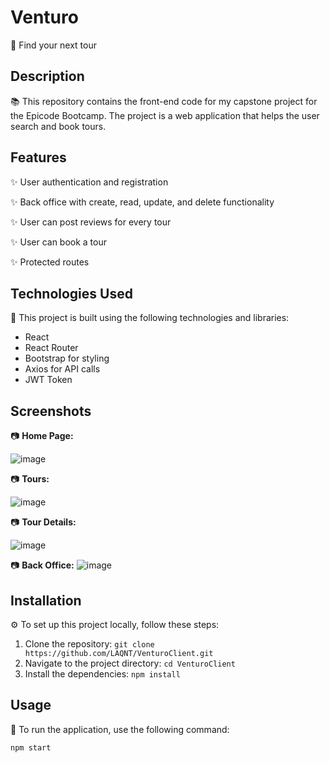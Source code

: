 # Venturo 

🚀 Find your next tour

## Description

📚 This repository contains the front-end code for my capstone project for the Epicode Bootcamp. The project is a web application that helps the user search and book tours.

## Features

✨ User authentication and registration

✨ Back office with create, read, update, and delete functionality

✨ User can post reviews for every tour

✨ User can book a tour

✨ Protected routes


## Technologies Used

🔧 This project is built using the following technologies and libraries:

- React
- React Router
- Bootstrap for styling
- Axios for API calls
- JWT Token

## Screenshots

📷 **Home Page:**

![image](https://github.com/LAQNT/VenturoClient/assets/119738902/6dfd4c77-8b13-4923-ac38-a0b0b15c8aeb)





📷 **Tours:**

![image](https://github.com/LAQNT/VenturoClient/assets/119738902/139621f8-b470-424f-aa6b-da05d4e09d56)





📷 **Tour Details:**

![image](https://github.com/LAQNT/VenturoClient/assets/119738902/456d3975-b240-4045-9b78-8415e9476910)




📷 **Back Office:**
![image](https://github.com/LAQNT/VenturoClient/assets/119738902/1b5b8714-7c08-44c5-b8a6-7c0997a1f743)



## Installation

⚙️ To set up this project locally, follow these steps:

1. Clone the repository: `git clone https://github.com/LAQNT/VenturoClient.git`
2. Navigate to the project directory: `cd VenturoClient`
3. Install the dependencies: `npm install`

## Usage

🔧 To run the application, use the following command:

```bash
npm start
